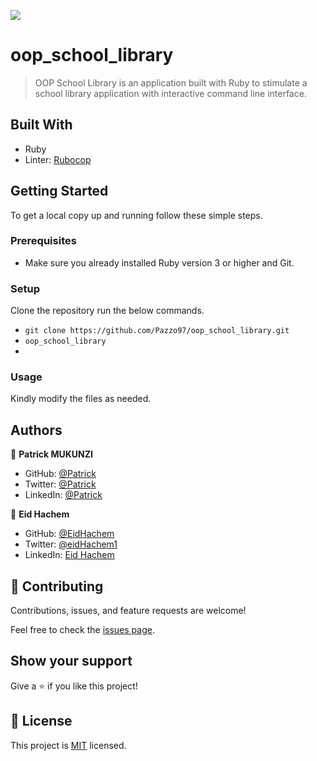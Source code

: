![](https://img.shields.io/badge/Microverse-blueviolet)

# oop_school_library

> OOP School Library is an application built with Ruby to stimulate a school library application with interactive command line interface.

## Built With

- Ruby
- Linter: [Rubocop](https://rubocop.org/)

## Getting Started

To get a local copy up and running follow these simple steps.

### Prerequisites

- Make sure you already installed Ruby version 3 or higher and Git.

### Setup

Clone the repository run the below commands.

- `git clone https://github.com/Pazzo97/oop_school_library.git`
- `oop_school_library`
-

### Usage

Kindly modify the files as needed.

## Authors

👤 **Patrick MUKUNZI**

- GitHub: [@Patrick](https://github.com/Pazzo97)
- Twitter: [@Patrick](https://twitter.com/mukunzipat)
- LinkedIn: [@Patrick](https://www.linkedin.com/in/patrick-mukunzi/)

👤 **Eid Hachem**

- GitHub: [@EidHachem](https://github.com/EidHachem)
- Twitter: [@eidHachem1](https://twitter.com/@eidHachem1)
- LinkedIn: [Eid Hachem](https://www.linkedin.com/in/eid-hachem/)


## 🤝 Contributing

Contributions, issues, and feature requests are welcome!

Feel free to check the [issues page](https://github.com/Pazzo97/oop_school_library/issues).

## Show your support

Give a ⭐️ if you like this project!

## 📝 License

This project is [MIT](./MIT.md) licensed.
